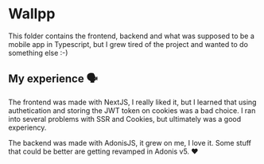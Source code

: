 # Wallpp

This folder contains the frontend, backend and what was supposed to be a mobile app in Typescript, but I grew tired of the project
and wanted to do something else :-)

## My experience 🗣

The frontend was made with NextJS, I really liked it, but I learned that using authetication and storing the JWT 
token on cookies was a bad choice. I ran into several problems with SSR and Cookies, but ultimately was a good experiency.

The backend was made with AdonisJS, it grew on me, I love it. Some stuff that could be better are getting revamped in Adonis v5. ❤
